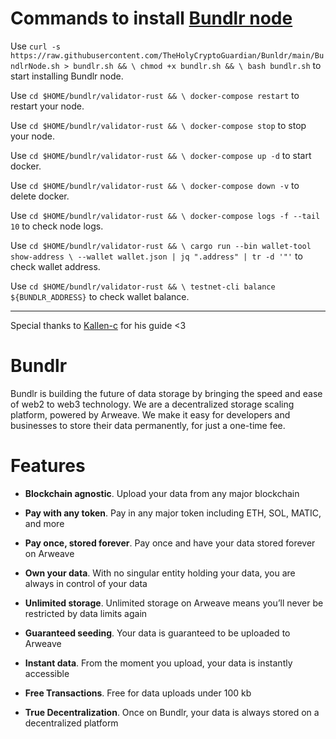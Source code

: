 # Commands to install [**Bundlr node**](https://github.com/TheHolyCryptoGuardian/Bunldr/blob/main/BundlrNode)

Use `curl -s https://raw.githubusercontent.com/TheHolyCryptoGuardian/Bunldr/main/BundlrNode.sh > bundlr.sh && \
chmod +x bundlr.sh && \
bash bundlr.sh` to start installing Bundlr node.

Use `cd $HOME/bundlr/validator-rust && \
docker-compose restart` to restart your node.

Use `cd $HOME/bundlr/validator-rust && \
docker-compose stop` to stop your node.

Use `cd $HOME/bundlr/validator-rust && \
docker-compose up -d` to start docker.

Use `cd $HOME/bundlr/validator-rust && \
docker-compose down -v` to delete docker.

Use `cd $HOME/bundlr/validator-rust && \
docker-compose logs -f --tail 10` to check node logs.

Use `cd $HOME/bundlr/validator-rust && \
cargo run --bin wallet-tool show-address \
--wallet wallet.json | jq ".address" | tr -d '"'` to check wallet address.

Use `cd $HOME/bundlr/validator-rust && \
testnet-cli balance ${BUNDLR_ADDRESS}` to check wallet balance.

---
Special thanks to [Kallen-c](https://github.com/Kallen-c) for his guide <3

# Bundlr
Bundlr is building the future of data storage by bringing the speed and ease of web2 to web3 technology. We are a decentralized storage scaling platform, powered by Arweave. We make it easy for developers and businesses to store their data permanently, for just a one-time fee.

# Features
- **Blockchain agnostic**. Upload your data from any major blockchain

- **Pay with any token**. Pay in any major token including ETH, SOL, MATIC, and more

- **Pay once, stored forever**. Pay once and have your data stored forever on Arweave

- **Own your data**. With no singular entity holding your data, you are always in control of your data

- **Unlimited storage**. Unlimited storage on Arweave means you’ll never be restricted by data limits again

- **Guaranteed seeding**. Your data is guaranteed to be uploaded to Arweave

- **Instant data**. From the moment you upload, your data is instantly accessible

- **Free Transactions**. Free for data uploads under 100 kb

- **True Decentralization**. Once on Bundlr, your data is always stored on a decentralized platform
